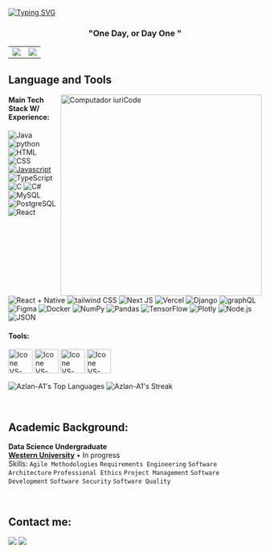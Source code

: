  

<!--
**Azlan-A1/Azlan-A1** is a ✨ _special_ ✨ repository because its `README.md` (this file) appears on your GitHub profile.

Here are some ideas to get you started:

- 🔭 I’m currently working on ...
- 🌱 I’m currently learning ...
- 👯 I’m looking to collaborate on ...
- 🤔 I’m looking for help with ...
- 💬 Ask me about ...
- 📫 How to reach me: ...
- 😄 Pronouns: ...
- ⚡ Fun fact: ...
-->

<a href="https://git.io/typing-svg"><img src="https://readme-typing-svg.demolab.com?font=Fira+Code&size=25&pause=1000&color=23F7AA&random=false&width=435&lines=%3E+%3E+Welcome+to+my+GitHub!;%3E+%3E+My+name+is+Azlan." alt="Typing SVG" /></a>


<h3 align="center">"One Day, or Day One "</h3>


<div align="center">

<table>
  <tr>
    <td>
      <img src="https://github-readme-stats.vercel.app/api?username=Azlan-A1&show_icons=true&theme=tokyonight&hide_rank=true&hide=stars" />
    </td>
    <td>
      <img src="https://github-readme-stats.vercel.app/api/top-langs/?username=Azlan-A1&hide=ShaderLab,HLSL&layout=compact&theme=tokyonight" />
    </td>
  </tr>
</table>

</div>




## Language and Tools

<img src="https://raw.githubusercontent.com/MicaelliMedeiros/micaellimedeiros/master/image/computer-illustration.png" min-width="400px" max-width="400px" width="400px" align="right" alt="Computador iuriCode">

#### Main Tech Stack W/ Experience:
 ![Java](https://img.shields.io/badge/java-%23ED8B00.svg?style=for-the-badge&logo=openjdk&logoColor=white)
 ![python](https://img.shields.io/badge/Python-3776AB?style=for-the-badge&logo=python&logoColor=ffdd54) 
 ![HTML](https://img.shields.io/badge/HTML5-E34F26?style=for-the-badge&logo=html5&logoColor=white)
 ![CSS](https://img.shields.io/badge/CSS3-1572B6?style=for-the-badge&logo=css3&logoColor=white)
 [![Javascript](https://img.shields.io/badge/javascript-%23323330.svg?style=for-the-badge&logo=javascript&logoColor=%23F7DF1E)](https://javascript.com)
 ![TypeScript](https://img.shields.io/badge/typescript-%23007ACC.svg?style=for-the-badge&logo=typescript&logoColor=white)
 ![C](https://img.shields.io/badge/C-A8B9CC?style=for-the-badge&logo=C&logoColor=white)
 ![C#](https://img.shields.io/badge/C%23-239120?style=for-the-badge&logo=csharp&logoColor=white)
 ![MySQL](https://img.shields.io/badge/MySQL-005C84?style=for-the-badge&logo=mysql&logoColor=white)
![PostgreSQL](https://img.shields.io/badge/PostgreSQL-316192?style=for-the-badge&logo=postgresql&logoColor=white)
![React](https://img.shields.io/badge/React-20232A?style=for-the-badge&logo=react&logoColor=61DAFB)
![React + Native](https://img.shields.io/badge/React_Native-20232A?style=for-the-badge&logo=react&logoColor=61DAFB)
![tailwind CSS](https://img.shields.io/badge/Tailwind_CSS-38B2AC?style=for-the-badge&logo=tailwind-css&logoColor=white)
 ![Next JS](https://img.shields.io/badge/next.js-000000?style=for-the-badge&logo=nextdotjs&logoColor=white)
 ![Vercel](https://img.shields.io/badge/Vercel-000000?style=for-the-badge&logo=vercel&logoColor=white)
 ![Django](https://img.shields.io/badge/Django-092E20?style=for-the-badge&logo=django&logoColor=green)
 ![graphQL](https://img.shields.io/badge/GraphQl-E10098?style=for-the-badge&logo=graphql&logoColor=white)
 ![Figma](https://img.shields.io/badge/figma-%23F24E1E.svg?style=for-the-badge&logo=figma&logoColor=white)
 ![Docker](https://img.shields.io/badge/docker-%230db7ed.svg?style=for-the-badge&logo=docker&logoColor=white)
 ![NumPy](https://img.shields.io/badge/numpy-%23013243.svg?style=for-the-badge&logo=numpy&logoColor=white) 
 ![Pandas](https://img.shields.io/badge/pandas-%23150458.svg?style=for-the-badge&logo=pandas&logoColor=white) 
 ![TensorFlow](https://img.shields.io/badge/TensorFlow-%23FF6F00.svg?style=for-the-badge&logo=TensorFlow&logoColor=white) 
 ![Plotly](https://img.shields.io/badge/Plotly-%233F4F75.svg?style=for-the-badge&logo=plotly&logoColor=white) 
 ![Node.js](https://img.shields.io/badge/Node%20js-339933?style=for-the-badge&logo=nodedotjs&logoColor=white)
 ![JSON](https://img.shields.io/badge/json-5E5C5C?style=for-the-badge&logo=json&logoColor=white)

#### Tools:

  [<img height="48px" width="48px" alt="Icone VS-Code" src="https://skillicons.dev/icons?i=figma"/>](https://www.figma.com/)
  [<img height="48px" width="48px" alt="Icone VS-Code" src="https://skillicons.dev/icons?i=vscode"/>](https://code.visualstudio.com/)
  [<img height="48px" width="48px" alt="Icone VS-Code" src="https://skillicons.dev/icons?i=github"/>](https://github.com/)
  [<img height="48px" width="48px" alt="Icone VS-Code" src="https://skillicons.dev/icons?i=git"/>](https://git-scm.com/)

![Azlan-A1's Top Languages](https://github-readme-stats.vercel.app/api/top-langs/?username=Azlan-A1&theme=vue-dark&show_icons=true&hide_border=true&layout=compact)
![Azlan-A1's Streak](https://github-readme-streak-stats.herokuapp.com/?user=Azlan-A1&theme=vue-dark&hide_border=true)

<br>

## Academic Background:


**Data Science Undergraduate** \
[**Western University**](https://www.uwo.ca/index.html)  • In progress\
Skills: `Agile Methodologies` `Requirements Engineering` `Software Architecture` `Professional Ethics`
`Project Management` `Software Development` `Software Security` `Software Quality`

<br>

## Contact me:
<div>
<a href = "mailto: aahma232@uwo.ca"><img loading="lazy" src="https://img.shields.io/badge/Gmail-D14836?style=for-the-badge&logo=gmail&logoColor=white" target="_blank"></a>
<a href="https://www.linkedin.com/in/azlan-ahmad-/" target="_blank"><img loading="lazy" src="https://img.shields.io/badge/-LinkedIn-%230077B5?style=for-the-badge&logo=linkedin&logoColor=white" target="_blank"></a> 
</div>

